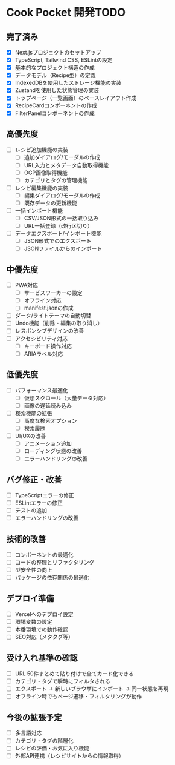 # Cook Pocket 開発TODO

## 完了済み
- [x] Next.jsプロジェクトのセットアップ
- [x] TypeScript, Tailwind CSS, ESLintの設定
- [x] 基本的なプロジェクト構造の作成
- [x] データモデル（Recipe型）の定義
- [x] IndexedDBを使用したストレージ機能の実装
- [x] Zustandを使用した状態管理の実装
- [x] トップページ（一覧画面）のベースレイアウト作成
- [x] RecipeCardコンポーネントの作成
- [x] FilterPanelコンポーネントの作成

## 高優先度
- [ ] レシピ追加機能の実装
  - [ ] 追加ダイアログ/モーダルの作成
  - [ ] URL入力とメタデータ自動取得機能
  - [ ] OGP画像取得機能
  - [ ] カテゴリとタグの管理機能
- [ ] レシピ編集機能の実装
  - [ ] 編集ダイアログ/モーダルの作成
  - [ ] 既存データの更新機能
- [ ] 一括インポート機能
  - [ ] CSV/JSON形式の一括取り込み
  - [ ] URL一括登録（改行区切り）
- [ ] データエクスポート/インポート機能
  - [ ] JSON形式でのエクスポート
  - [ ] JSONファイルからのインポート

## 中優先度
- [ ] PWA対応
  - [ ] サービスワーカーの設定
  - [ ] オフライン対応
  - [ ] manifest.jsonの作成
- [ ] ダーク/ライトテーマの自動切替
- [ ] Undo機能（削除・編集の取り消し）
- [ ] レスポンシブデザインの改善
- [ ] アクセシビリティ対応
  - [ ] キーボード操作対応
  - [ ] ARIAラベル対応

## 低優先度
- [ ] パフォーマンス最適化
  - [ ] 仮想スクロール（大量データ対応）
  - [ ] 画像の遅延読み込み
- [ ] 検索機能の拡張
  - [ ] 高度な検索オプション
  - [ ] 検索履歴
- [ ] UI/UXの改善
  - [ ] アニメーション追加
  - [ ] ローディング状態の改善
  - [ ] エラーハンドリングの改善

## バグ修正・改善
- [ ] TypeScriptエラーの修正
- [ ] ESLintエラーの修正
- [ ] テストの追加
- [ ] エラーハンドリングの改善

## 技術的改善
- [ ] コンポーネントの最適化
- [ ] コードの整理とリファクタリング
- [ ] 型安全性の向上
- [ ] パッケージの依存関係の最適化

## デプロイ準備
- [ ] Vercelへのデプロイ設定
- [ ] 環境変数の設定
- [ ] 本番環境での動作確認
- [ ] SEO対応（メタタグ等）

## 受け入れ基準の確認
- [ ] URL 50件まとめて貼り付けで全てカード化できる
- [ ] カテゴリ・タグで瞬時にフィルタされる
- [ ] エクスポート → 新しいブラウザにインポート → 同一状態を再現
- [ ] オフライン時でもページ遷移・フィルタリングが動作

## 今後の拡張予定
- [ ] 多言語対応
- [ ] カテゴリ・タグの階層化
- [ ] レシピの評価・お気に入り機能
- [ ] 外部API連携（レシピサイトからの情報取得）